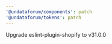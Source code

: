```yaml
---
'@undataforum/components': patch
'@undataforum/tokens': patch
---
```


Upgrade eslint-plugin-shopify to v31.0.0
